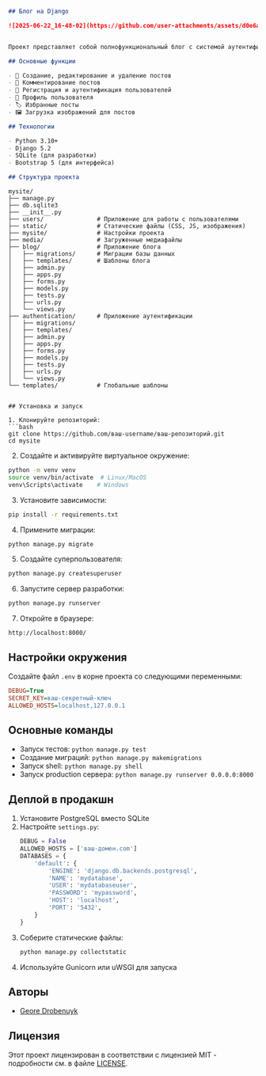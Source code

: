 ```markdown
## Блог на Django

![2025-06-22_16-48-02](https://github.com/user-attachments/assets/d0e6a19d-3a46-415f-a3d4-7b85a09e5e54)


Проект представляет собой полнофункциональный блог с системой аутентификации пользователей, созданный на Django.

## Основные функции

- 📝 Создание, редактирование и удаление постов
- 💬 Комментирование постов
- 👤 Регистрация и аутентификация пользователей
- 🔐 Профиль пользователя
- 🏷️ Избранные посты
- 🖼️ Загрузка изображений для постов

## Технологии

- Python 3.10+
- Django 5.2
- SQLite (для разработки)
- Bootstrap 5 (для интерфейса)

## Структура проекта

```
```
mysite/
├── manage.py
├── db.sqlite3
├── __init__.py
├── users/               # Приложение для работы с пользователями
├── static/              # Статические файлы (CSS, JS, изображения)
├── mysite/              # Настройки проекта
├── media/               # Загруженные медиафайлы
├── blog/                # Приложение блога
│   ├── migrations/      # Миграции базы данных
│   ├── templates/       # Шаблоны блога
│   ├── admin.py
│   ├── apps.py
│   ├── forms.py
│   ├── models.py
│   ├── tests.py
│   ├── urls.py
│   └── views.py
├── authentication/      # Приложение аутентификации
│   ├── migrations/
│   ├── templates/
│   ├── admin.py
│   ├── apps.py
│   ├── forms.py
│   ├── models.py
│   ├── tests.py
│   ├── urls.py
│   └── views.py
└── templates/           # Глобальные шаблоны
```
```

## Установка и запуск

1. Клонируйте репозиторий:
```bash
git clone https://github.com/ваш-username/ваш-репозиторий.git
cd mysite
```

2. Создайте и активируйте виртуальное окружение:
```bash
python -m venv venv
source venv/bin/activate  # Linux/MacOS
venv\Scripts\activate    # Windows
```

3. Установите зависимости:
```bash
pip install -r requirements.txt
```

4. Примените миграции:
```bash
python manage.py migrate
```

5. Создайте суперпользователя:
```bash
python manage.py createsuperuser
```

6. Запустите сервер разработки:
```bash
python manage.py runserver
```

7. Откройте в браузере:
```
http://localhost:8000/
```

## Настройки окружения

Создайте файл `.env` в корне проекта со следующими переменными:
```ini
DEBUG=True
SECRET_KEY=ваш-секретный-ключ
ALLOWED_HOSTS=localhost,127.0.0.1
```

## Основные команды

- Запуск тестов: `python manage.py test`
- Создание миграций: `python manage.py makemigrations`
- Запуск shell: `python manage.py shell`
- Запуск production сервера: `python manage.py runserver 0.0.0.0:8000`

## Деплой в продакшн

1. Установите PostgreSQL вместо SQLite
2. Настройте `settings.py`:
   ```python
   DEBUG = False
   ALLOWED_HOSTS = ['ваш-домен.com']
   DATABASES = {
       'default': {
           'ENGINE': 'django.db.backends.postgresql',
           'NAME': 'mydatabase',
           'USER': 'mydatabaseuser',
           'PASSWORD': 'mypassword',
           'HOST': 'localhost',
           'PORT': '5432',
       }
   }
   ```
3. Соберите статические файлы:
   ```bash
   python manage.py collectstatic
   ```
4. Используйте Gunicorn или uWSGI для запуска

## Авторы

- [Geore Drobenuyk](https://github.com/JohnDroben)

## Лицензия

Этот проект лицензирован в соответствии с лицензией MIT - подробности см. в файле [LICENSE](LICENSE).
```

